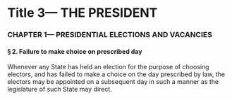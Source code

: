 
# Title 3— THE PRESIDENT
### CHAPTER 1— PRESIDENTIAL ELECTIONS AND VACANCIES
#### § 2. Failure to make choice on prescribed day

Whenever any State has held an election for the purpose of choosing electors, and has failed to make a choice on the day prescribed by law, the electors may be appointed on a subsequent day in such a manner as the legislature of such State may direct.
